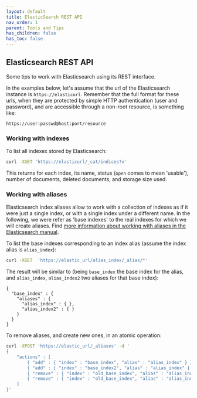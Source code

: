 ```yaml
---
layout: default
title: ElasticSearch REST API
nav_order: 1
parent: Tools and Tips
has_children: false
has_toc: false
---
```



## Elasticsearch REST API

Some tips to work with Elasticsearch using its REST interface.

In the examples below, let's assume that the url of the Elasticsearch instance is `https://elasticurl`. Remember that the full format for these urls, when they are protected by simple HTTP authentication (user and password), and are accessible through a non-root resource, is something like:

```
https://user:passwd@host:port/resource
```

### Working with indexes

To list all indexex stored by Elasticsearch:

```bash
curl -XGET 'https://elasticurl/_cat/indices?v'
```

This returns for each index, its name, status (`open` comes to mean 'usable'), number of documents, deleted documents, and storage size used.

### Working with aliases

Elasticsearch index aliases allow to work with a collection of indexes as if it were just a single index, or with a single index under a different name. In the following, we were refer as 'base indexes' to the real indexes for which we will create aliases. Find [more information about working with aliases in the Elasticsearch manual](https://www.elastic.co/guide/en/elasticsearch/guide/current/index-aliases.html).

To list the base indexes corresponding to an index alias (assume the index alias is `alias_index`):

```bash
curl -XGET  'https://elastic_url/alias_index/_alias/*'
```

The result will be similar to (being `base_index` the base index for the alias, and `alias_index`, `alias_index2` two aliases for that base index):

```
{
  "base_index" : {
    "aliases" : {
      "alias_index" : { },
      "alias_index2" : { }
    }
  }
}
```

To remove aliases, and create new ones, in an atomic operation:

```bash
curl -XPOST 'https://elastic_url/_aliases' -d '
{
    "actions" : [
        { "add" : { "index" : "base_index", "alias" : "alias_index" } },
        { "add" : { "index" : "base_index2", "alias" : "alias_index" } },
        { "remove" : { "index" : "old_base_index", "alias" : "alias_index" } },
        { "remove" : { "index" : "old_base_index", "alias" : "alias_index" } }
    ]
}'
```
